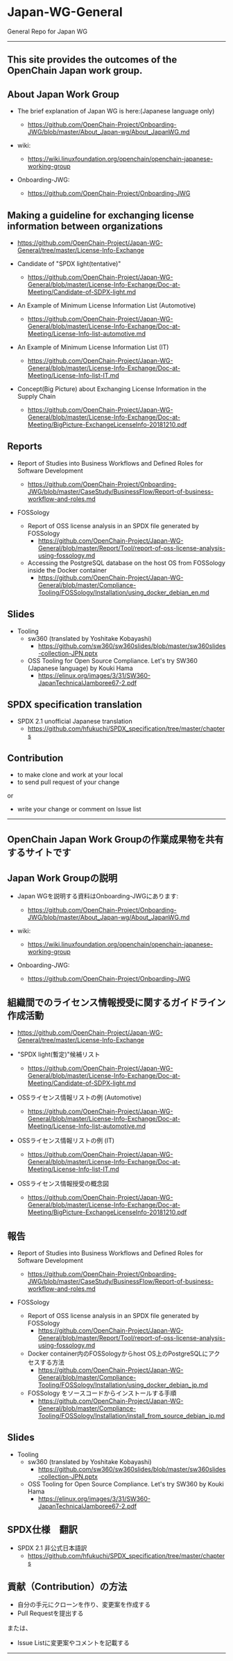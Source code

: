 # Japan-WG-General
General Repo for Japan WG

---

## This site provides the outcomes of the OpenChain Japan work group.

## About Japan Work Group

* The brief explanation of Japan WG is here:(Japanese language only)
  * https://github.com/OpenChain-Project/Onboarding-JWG/blob/master/About_Japan-wg/About_JapanWG.md

* wiki:
  * https://wiki.linuxfoundation.org/openchain/openchain-japanese-working-group

* Onboarding-JWG:
  * https://github.com/OpenChain-Project/Onboarding-JWG


## Making a guideline for exchanging license information between organizations

* https://github.com/OpenChain-Project/Japan-WG-General/tree/master/License-Info-Exchange

* Candidate of "SPDX light(tentative)"
  * https://github.com/OpenChain-Project/Japan-WG-General/blob/master/License-Info-Exchange/Doc-at-Meeting/Candidate-of-SDPX-light.md

* An Example of Minimum License Information List (Automotive)
  * https://github.com/OpenChain-Project/Japan-WG-General/blob/master/License-Info-Exchange/Doc-at-Meeting/License-Info-list-automotive.md
* An Example of Minimum License Information List (IT)
  * https://github.com/OpenChain-Project/Japan-WG-General/blob/master/License-Info-Exchange/Doc-at-Meeting/License-Info-list-IT.md

* Concept(Big Picture) about Exchanging License Information in the Supply Chain 
  * https://github.com/OpenChain-Project/Japan-WG-General/blob/master/License-Info-Exchange/Doc-at-Meeting/BigPicture-ExchangeLicenseInfo-20181210.pdf

## Reports 

* Report of Studies into Business Workflows and Defined Roles for Software Development
  * https://github.com/OpenChain-Project/Onboarding-JWG/blob/master/CaseStudy/BusinessFlow/Report-of-business-workflow-and-roles.md

* FOSSology
  * Report of OSS license analysis in an SPDX file generated by FOSSology
    * https://github.com/OpenChain-Project/Japan-WG-General/blob/master/Report/Tool/report-of-oss-license-analysis-using-fossology.md
  * Accessing the PostgreSQL database on the host OS from FOSSology inside the Docker container
    * https://github.com/OpenChain-Project/Japan-WG-General/blob/master/Compliance-Tooling/FOSSology/Installation/using_docker_debian_en.md

## Slides 

* Tooling
  * sw360 (translated by Yoshitake Kobayashi)
    * https://github.com/sw360/sw360slides/blob/master/sw360slides-collection-JPN.pptx
  * OSS Tooling for Open Source Compliance. Let's try SW360 (Japanese language) by Kouki Hama
    * https://elinux.org/images/3/31/SW360-JapanTechnicalJamboree67-2.pdf


## SPDX specification translation

* SPDX 2.1 unofficial Japanese translation
  * https://github.com/hfukuchi/SPDX_specification/tree/master/chapters

## Contribution

* to make clone and work at your local
* to send pull request of your change 

or 

* write your change or comment on Issue list

--- 

## OpenChain Japan Work Groupの作業成果物を共有するサイトです

## Japan Work Groupの説明

* Japan WGを説明する資料はOnboarding-JWGにあります:
  * https://github.com/OpenChain-Project/Onboarding-JWG/blob/master/About_Japan-wg/About_JapanWG.md

* wiki:
  * https://wiki.linuxfoundation.org/openchain/openchain-japanese-working-group

* Onboarding-JWG:
  * https://github.com/OpenChain-Project/Onboarding-JWG


## 組織間でのライセンス情報授受に関するガイドライン作成活動

* https://github.com/OpenChain-Project/Japan-WG-General/tree/master/License-Info-Exchange

* "SPDX light(暫定)"候補リスト
  * https://github.com/OpenChain-Project/Japan-WG-General/blob/master/License-Info-Exchange/Doc-at-Meeting/Candidate-of-SDPX-light.md


* OSSライセンス情報リストの例 (Automotive)
  * https://github.com/OpenChain-Project/Japan-WG-General/blob/master/License-Info-Exchange/Doc-at-Meeting/License-Info-list-automotive.md
* OSSライセンス情報リストの例 (IT)
  * https://github.com/OpenChain-Project/Japan-WG-General/blob/master/License-Info-Exchange/Doc-at-Meeting/License-Info-list-IT.md

* OSSライセンス情報授受の概念図 
  * https://github.com/OpenChain-Project/Japan-WG-General/blob/master/License-Info-Exchange/Doc-at-Meeting/BigPicture-ExchangeLicenseInfo-20181210.pdf


## 報告

* Report of Studies into Business Workflows and Defined Roles for Software Development
  * https://github.com/OpenChain-Project/Onboarding-JWG/blob/master/CaseStudy/BusinessFlow/Report-of-business-workflow-and-roles.md

* FOSSology
  * Report of OSS license analysis in an SPDX file generated by FOSSology
    * https://github.com/OpenChain-Project/Japan-WG-General/blob/master/Report/Tool/report-of-oss-license-analysis-using-fossology.md
  * Docker container内のFOSSologyからhost OS上のPostgreSQLにアクセスする方法
    * https://github.com/OpenChain-Project/Japan-WG-General/blob/master/Compliance-Tooling/FOSSology/Installation/using_docker_debian_jp.md
  * FOSSology をソースコードからインストールする手順
    * https://github.com/OpenChain-Project/Japan-WG-General/blob/master/Compliance-Tooling/FOSSology/Installation/install_from_source_debian_jp.md

## Slides 

* Tooling
  * sw360 (translated by Yoshitake Kobayashi)
    * https://github.com/sw360/sw360slides/blob/master/sw360slides-collection-JPN.pptx
  * OSS Tooling for Open Source Compliance. Let's try SW360 by Kouki Hama
    * https://elinux.org/images/3/31/SW360-JapanTechnicalJamboree67-2.pdf

## SPDX仕様　翻訳

* SPDX 2.1 非公式日本語訳
  * https://github.com/hfukuchi/SPDX_specification/tree/master/chapters


## 貢献（Contribution）の方法

* 自分の手元にクローンを作り、変更案を作成する
* Pull Requestを提出する

または、

* Issue Listに変更案やコメントを記載する

---

